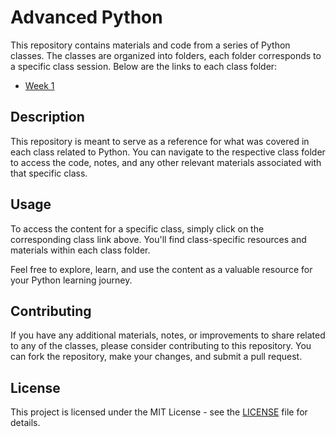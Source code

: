 # Advanced Python  

This repository contains materials and code from a series of Python classes. The classes are organized into folders, each folder corresponds to a specific class session. Below are the links to each class folder:

- [Week 1](./Week%201)

## Description

This repository is meant to serve as a reference for what was covered in each class related to Python. You can navigate to the respective class folder to access the code, notes, and any other relevant materials associated with that specific class.

## Usage

To access the content for a specific class, simply click on the corresponding class link above. You'll find class-specific resources and materials within each class folder.

Feel free to explore, learn, and use the content as a valuable resource for your Python learning journey.

## Contributing

If you have any additional materials, notes, or improvements to share related to any of the classes, please consider contributing to this repository. You can fork the repository, make your changes, and submit a pull request.

## License

This project is licensed under the MIT License - see the [LICENSE](LICENSE) file for details.
